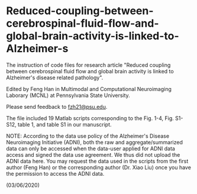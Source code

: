 # Reduced-coupling-between-cerebrospinal-fluid-flow-and-global-brain-activity-is-linked-to-Alzheimer-s

 The instruction of code files for research article "Reduced coupling between cerebrospinal fluid flow and global brain activity is linked to Alzheimer's disease related pathology".
 
 Edited by Feng Han in Multimodal and Computational Neuroimaging Laborary (MCNL) at Pennsylvania State University.
 
 Please send feedback to fzh21@psu.edu.

 
 The file included 19 Matlab scripts corresponding to the Fig. 1-4, Fig. S1-S12, table 1, and table S1 in our manuscript.
 
 NOTE: According to the data use policy of the Alzheimer's Disease Neuroimaging Initiative (ADNI), both the raw and aggregate/summarized data can only be accessed when the data-user applied for ADNI data access and signed the data use agreement. We thus did not upload the ADNI data here. You may request the data used in the scripts from the first author (Feng Han) or the corresponding author (Dr. Xiao Liu) once you have the permission to access the ADNI data.
 
 
 (03/06/2020)
